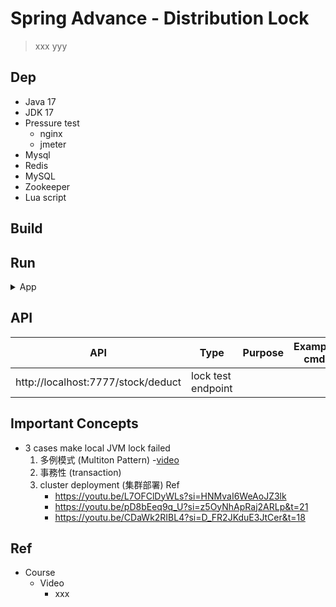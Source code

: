 # Spring Advance - Distribution Lock
> xxx yyy

## Dep

- Java 17
- JDK 17
- Pressure test
  - nginx
  - jmeter
- Mysql
- Redis
- MySQL
- Zookeeper
- Lua script

## Build

## Run

<details>
<summary>App</summary>

```bash
#---------------------------
# Run app
#---------------------------

# build
mvn package

# run
java -jar <built_jar>


#---------------------------
# Run nginx
#---------------------------

# https://github.com/yennanliu/utility_shell/blob/master/nginx/install_nginx.sh

# http://localhost:8080/

# start
brew services start nginx

# stop
brew services stop nginx

#---------------------------
# Run nginx
#---------------------------

# https://youtu.be/-EeTUjNlkN0?si=llNkPSRd2j5hvvsl&t=108
# https://github.com/yennanliu/utility_shell/blob/master/jmeter/install_%20jmeter.sh

cd apache-jmeter-5.6.2
bash bin/jmeter
```

</details>

## API

| API | Type               | Purpose | Example cmd | Comment|
| ----- |--------------------| ---- | ----- | ---- |
| http://localhost:7777/stock/deduct | lock test endpoint | | |



## Important Concepts

- 3 cases make local JVM lock failed
  1) 多例模式 (Multiton Pattern)
     -[video](https://youtu.be/L7OFClDyWLs?si=_rYUlzOFkuDD8PRU&t=75)
  2) 事務性 (transaction)
  3) cluster deployment (集群部署)
  Ref
     - https://youtu.be/L7OFClDyWLs?si=HNMvaI6WeAoJZ3lk
     - https://youtu.be/pD8bEeq9q_U?si=z5OyNhApRaj2ARLp&t=21
     - https://youtu.be/CDaWk2RIBL4?si=D_FR2JKduE3JtCer&t=18

## Ref

- Course
    - Video
        - xxx
